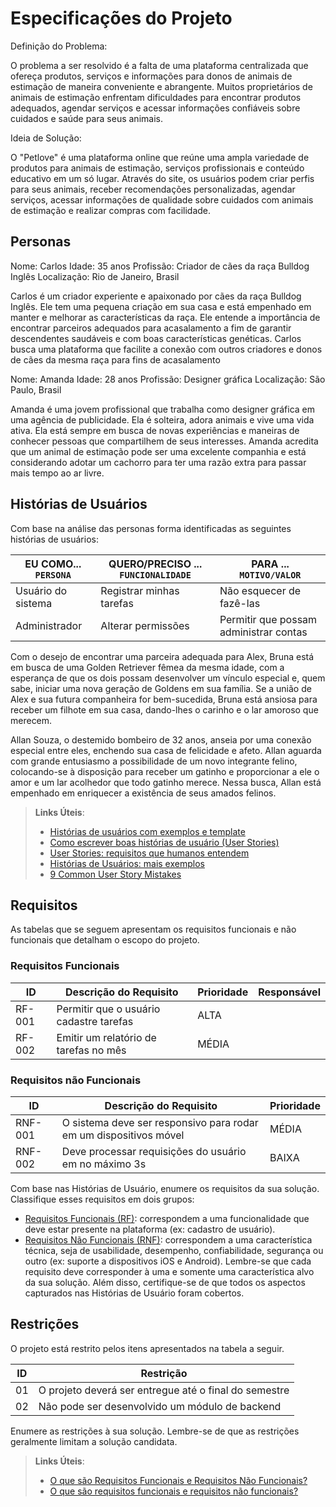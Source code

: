 # Especificações do Projeto

Definição do Problema:

O problema a ser resolvido é a falta de uma plataforma centralizada que ofereça produtos, serviços e informações para donos de animais de estimação de maneira conveniente e abrangente. Muitos proprietários de animais de estimação enfrentam dificuldades para encontrar produtos adequados, agendar serviços e acessar informações confiáveis sobre cuidados e saúde para seus animais.

Ideia de Solução:

O "Petlove" é uma plataforma online que reúne uma ampla variedade de produtos para animais de estimação, serviços profissionais e conteúdo educativo em um só lugar. Através do site, os usuários podem criar perfis para seus animais, receber recomendações personalizadas, agendar serviços, acessar informações de qualidade sobre cuidados com animais de estimação e realizar compras com facilidade.

## Personas

Nome: Carlos
Idade: 35 anos
Profissão: Criador de cães da raça Bulldog Inglês
Localização: Rio de Janeiro, Brasil

Carlos é um criador experiente e apaixonado por cães da raça Bulldog Inglês. Ele tem uma pequena criação em sua casa e está empenhado em manter e melhorar as características da raça. Ele entende a importância de encontrar parceiros adequados para acasalamento a fim de garantir descendentes saudáveis e com boas características genéticas. Carlos busca uma plataforma que facilite a conexão com outros criadores e donos de cães da mesma raça para fins de acasalamento

Nome: Amanda
Idade: 28 anos
Profissão: Designer gráfica
Localização: São Paulo, Brasil

Amanda é uma jovem profissional que trabalha como designer gráfica em uma agência de publicidade. Ela é solteira, adora animais e vive uma vida ativa. Ela está sempre em busca de novas experiências e maneiras de conhecer pessoas que compartilhem de seus interesses. Amanda acredita que um animal de estimação pode ser uma excelente companhia e está considerando adotar um cachorro para ter uma razão extra para passar mais tempo ao ar livre.


## Histórias de Usuários

Com base na análise das personas forma identificadas as seguintes histórias de usuários:

|EU COMO... `PERSONA`| QUERO/PRECISO ... `FUNCIONALIDADE` |PARA ... `MOTIVO/VALOR`                 |
|--------------------|------------------------------------|----------------------------------------|
|Usuário do sistema  | Registrar minhas tarefas           | Não esquecer de fazê-las               |
|Administrador       | Alterar permissões                 | Permitir que possam administrar contas |

Com o desejo de encontrar uma parceira adequada para Alex, Bruna está em busca de uma Golden Retriever fêmea da mesma idade, com a esperança de que os dois possam desenvolver um vínculo especial e, quem sabe, iniciar uma nova geração de Goldens em sua família. Se a união de Alex e sua futura companheira for bem-sucedida, Bruna está ansiosa para receber um filhote em sua casa, dando-lhes o carinho e o lar amoroso que merecem.

Allan Souza, o destemido bombeiro de 32 anos, anseia por uma conexão especial entre eles, enchendo sua casa de felicidade e afeto. Allan aguarda com grande entusiasmo a possibilidade de um novo integrante felino, colocando-se à disposição para receber um gatinho e proporcionar a ele o amor e um lar acolhedor que todo gatinho merece. Nessa busca, Allan está empenhado em enriquecer a existência de seus amados felinos.

> **Links Úteis**:
> - [Histórias de usuários com exemplos e template](https://www.atlassian.com/br/agile/project-management/user-stories)
> - [Como escrever boas histórias de usuário (User Stories)](https://medium.com/vertice/como-escrever-boas-users-stories-hist%C3%B3rias-de-usu%C3%A1rios-b29c75043fac)
> - [User Stories: requisitos que humanos entendem](https://www.luiztools.com.br/post/user-stories-descricao-de-requisitos-que-humanos-entendem/)
> - [Histórias de Usuários: mais exemplos](https://www.reqview.com/doc/user-stories-example.html)
> - [9 Common User Story Mistakes](https://airfocus.com/blog/user-story-mistakes/)

## Requisitos

As tabelas que se seguem apresentam os requisitos funcionais e não funcionais que detalham o escopo do projeto.

### Requisitos Funcionais

|ID    | Descrição do Requisito  | Prioridade | Responsável |
|------|-----------------------------------------|----| ----|
|RF-001| Permitir que o usuário cadastre tarefas | ALTA |  |
|RF-002| Emitir um relatório de tarefas no mês   | MÉDIA | |


### Requisitos não Funcionais

|ID     | Descrição do Requisito  |Prioridade |
|-------|-------------------------|----|
|RNF-001| O sistema deve ser responsivo para rodar em um dispositivos móvel | MÉDIA | 
|RNF-002| Deve processar requisições do usuário em no máximo 3s |  BAIXA | 

Com base nas Histórias de Usuário, enumere os requisitos da sua solução. Classifique esses requisitos em dois grupos:

- [Requisitos Funcionais
 (RF)](https://pt.wikipedia.org/wiki/Requisito_funcional):
 correspondem a uma funcionalidade que deve estar presente na
  plataforma (ex: cadastro de usuário).
- [Requisitos Não Funcionais
  (RNF)](https://pt.wikipedia.org/wiki/Requisito_n%C3%A3o_funcional):
  correspondem a uma característica técnica, seja de usabilidade,
  desempenho, confiabilidade, segurança ou outro (ex: suporte a
  dispositivos iOS e Android).
Lembre-se que cada requisito deve corresponder à uma e somente uma
característica alvo da sua solução. Além disso, certifique-se de que
todos os aspectos capturados nas Histórias de Usuário foram cobertos.

## Restrições

O projeto está restrito pelos itens apresentados na tabela a seguir.

|ID| Restrição                                             |
|--|-------------------------------------------------------|
|01| O projeto deverá ser entregue até o final do semestre |
|02| Não pode ser desenvolvido um módulo de backend        |


Enumere as restrições à sua solução. Lembre-se de que as restrições geralmente limitam a solução candidata.

> **Links Úteis**:
> - [O que são Requisitos Funcionais e Requisitos Não Funcionais?](https://codificar.com.br/requisitos-funcionais-nao-funcionais/)
> - [O que são requisitos funcionais e requisitos não funcionais?](https://analisederequisitos.com.br/requisitos-funcionais-e-requisitos-nao-funcionais-o-que-sao/)
